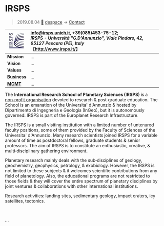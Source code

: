 # IRSPS
> 2019.08.04 [🚀](../../../index/index.md) [despace](../index.md) → [Contact](../contact.md)

|[![](../f/contact/i/irsps_logo1_thumb.webp)](../f/contact/i/irsps_logo1.webp)|<info@irsps.unich.it>, +39(085)453-75-12;<br> *IRSPS - Università "G.D'Annunzio", Viale Pindaro, 42, 65127 Pescara (PE), Italy*<br> 【<http://www.irsps.it/>】|
|:-|:-|
|**Mission**|…|
|**Vision**|…|
|**Values**|…|
|**Business**|…|
|**[MGMT](../mgmt.md)**|…|

The **International Research School of Planetary Sciences (IRSPS)** is a [non‑profit organisation](../nonprof_org.md) devoted to research & post‑graduate education. The School is an emanation of the Universita' d'Annunzio & hosted by Dipartimento di Ingegneria e Geologia (InGeo), but it is autonomously governed. IRSPS is part of the Europlanet Research Infrastructure.

The IRSPS is a small visiting institution with a limited number of untenured faculty positions, some of them provided by the Faculty of Sciences of the Universita' d'Annunzio. Many research scientists joined IRSPS for a variable amount of time as postdoctoral fellows, graduate students & senior professors. The aim of IRSPS is to constitute an enthusiastic, creative, & multi‑disciplinary gathering environment.

Planetary research mainly deals with the sub‑disciplines of geology, geochemistry, geophysics, petrology, & exobiology. However, the IRSPS is not limited to these subjects & it welcomes scientific contributions from any field of planetology. Also, the educational programs are not restricted to those fields & they will cover the entire spectrum of planetary disciplines by joint ventures & collaborations with other international institutions.

Research activities: landing sites, sedimentary geology, impact craters, icy satellites, tectonics.


<p style="page-break-after:always"> </p>

…
